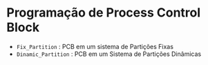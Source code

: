 # Programação de Process Control Block

* `Fix_Partition` : PCB em um sistema de Partições Fixas
* `Dinamic_Partition` : PCB em um Sistema de Partições Dinâmicas